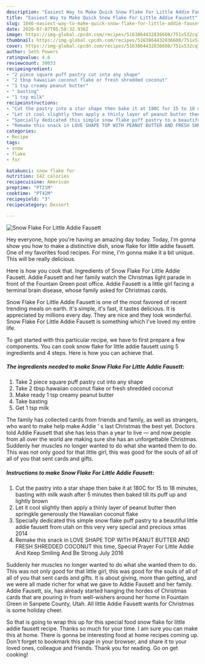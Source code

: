 ```yaml
---
description: "Easiest Way to Make Quick Snow Flake For Little Addie Fausett"
title: "Easiest Way to Make Quick Snow Flake For Little Addie Fausett"
slug: 1046-easiest-way-to-make-quick-snow-flake-for-little-addie-fausett
date: 2020-07-07T05:58:32.936Z
image: https://img-global.cpcdn.com/recipes/5163864432836608/751x532cq70/snow-flake-for-little-addie-fausett-recipe-main-photo.jpg
thumbnail: https://img-global.cpcdn.com/recipes/5163864432836608/751x532cq70/snow-flake-for-little-addie-fausett-recipe-main-photo.jpg
cover: https://img-global.cpcdn.com/recipes/5163864432836608/751x532cq70/snow-flake-for-little-addie-fausett-recipe-main-photo.jpg
author: Seth Powers
ratingvalue: 4.6
reviewcount: 30033
recipeingredient:
- "2 piece square puff pastry cut into any shape"
- "2 tbsp hawaiian coconut flake or fresh shredded coconut"
- "1 tsp creamy peanut butter"
- " basting"
- "1 tsp milk"
recipeinstructions:
- "Cut the pastry into a star shape then bake it at 180C for 15 to 18 minutes, basting with milk wash after 5 minutes then baked till its puff up and lightly brown"
- "Let it cool slightly then apply a thinly layer of peanut butter then springkle generously the Hawaiian coconut flake"
- "Specially dedicated this simple snow flake puff pastry to a beautiful little addie fausett from utah on this very very special and precious xmas 2014"
- "Remake this snack in LOVE SHAPE TOP WITH PEANUT BUTTER AND FRESH SHREDDED COCONUT this time, Special Prayer For Little Addie And Keep Smiling And Be Strong July 2016"
categories:
- Recipe
tags:
- snow
- flake
- for

katakunci: snow flake for 
nutrition: 142 calories
recipecuisine: American
preptime: "PT21M"
cooktime: "PT42M"
recipeyield: "3"
recipecategory: Dessert

---
```



![Snow Flake For Little Addie Fausett](https://img-global.cpcdn.com/recipes/5163864432836608/751x532cq70/snow-flake-for-little-addie-fausett-recipe-main-photo.jpg)

Hey everyone, hope you're having an amazing day today. Today, I'm gonna show you how to make a distinctive dish, snow flake for little addie fausett. One of my favorites food recipes. For mine, I'm gonna make it a bit unique. This will be really delicious.

Here is how you cook that. Ingredients of Snow Flake For Little Addie Fausett. Addie Fausett and her family watch the Christmas light parade in front of the Fountain Green post office. Addie Fausett is a little girl facing a terminal brain disease, whose family asked for Christmas cards.

Snow Flake For Little Addie Fausett is one of the most favored of recent trending meals on earth. It's simple, it's fast, it tastes delicious. It is appreciated by millions every day. They are nice and they look wonderful. Snow Flake For Little Addie Fausett is something which I've loved my entire life.


To get started with this particular recipe, we have to first prepare a few components. You can cook snow flake for little addie fausett using 5 ingredients and 4 steps. Here is how you can achieve that.

<!--inarticleads1-->

##### The ingredients needed to make Snow Flake For Little Addie Fausett:

1. Take 2 piece square puff pastry cut into any shape
1. Take 2 tbsp hawaiian coconut flake or fresh shredded coconut
1. Make ready 1 tsp creamy peanut butter
1. Take  basting
1. Get 1 tsp milk


The family has collected cards from friends and family, as well as strangers, who want to make help make Addie &#39; s last Christmas the best yet. Doctors told Addie Fausett that she has less than a year to live — and now people from all over the world are making sure she has an unforgettable Christmas. Suddenly her muscles no longer wanted to do what she wanted them to do. This was not only good for that little girl, this was good for the souls of all of all of you that sent cards and gifts. 

<!--inarticleads2-->

##### Instructions to make Snow Flake For Little Addie Fausett:

1. Cut the pastry into a star shape then bake it at 180C for 15 to 18 minutes, basting with milk wash after 5 minutes then baked till its puff up and lightly brown
1. Let it cool slightly then apply a thinly layer of peanut butter then springkle generously the Hawaiian coconut flake
1. Specially dedicated this simple snow flake puff pastry to a beautiful little addie fausett from utah on this very very special and precious xmas 2014
1. Remake this snack in LOVE SHAPE TOP WITH PEANUT BUTTER AND FRESH SHREDDED COCONUT this time, Special Prayer For Little Addie And Keep Smiling And Be Strong July 2016


Suddenly her muscles no longer wanted to do what she wanted them to do. This was not only good for that little girl, this was good for the souls of all of all of you that sent cards and gifts. It is about giving, more than getting, and we were all made richer for what we gave to Addie Fausett and her family. Addie Fausett, six, has already started hanging the hordes of Christmas cards that are pouring in from well-wishers around her home in Fountain Green in Sanpete County, Utah. All little Addie Fausett wants for Christmas is some holiday cheer. 

So that is going to wrap this up for this special food snow flake for little addie fausett recipe. Thanks so much for your time. I am sure you can make this at home. There is gonna be interesting food at home recipes coming up. Don't forget to bookmark this page in your browser, and share it to your loved ones, colleague and friends. Thank you for reading. Go on get cooking!
